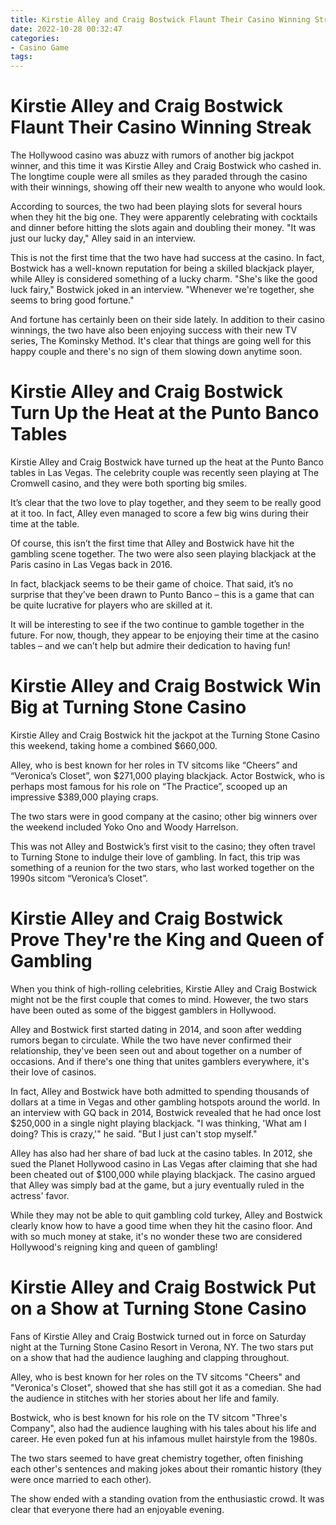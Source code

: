 ```yaml
---
title: Kirstie Alley and Craig Bostwick Flaunt Their Casino Winning Streak
date: 2022-10-28 00:32:47
categories:
- Casino Game
tags:
---
```



#  Kirstie Alley and Craig Bostwick Flaunt Their Casino Winning Streak

The Hollywood casino was abuzz with rumors of another big jackpot winner, and this time it was Kirstie Alley and Craig Bostwick who cashed in. The longtime couple were all smiles as they paraded through the casino with their winnings, showing off their new wealth to anyone who would look.

According to sources, the two had been playing slots for several hours when they hit the big one. They were apparently celebrating with cocktails and dinner before hitting the slots again and doubling their money. "It was just our lucky day," Alley said in an interview.

This is not the first time that the two have had success at the casino. In fact, Bostwick has a well-known reputation for being a skilled blackjack player, while Alley is considered something of a lucky charm. "She's like the good luck fairy," Bostwick joked in an interview. "Whenever we're together, she seems to bring good fortune."

And fortune has certainly been on their side lately. In addition to their casino winnings, the two have also been enjoying success with their new TV series, The Kominsky Method. It's clear that things are going well for this happy couple and there's no sign of them slowing down anytime soon.

#  Kirstie Alley and Craig Bostwick Turn Up the Heat at the Punto Banco Tables

Kirstie Alley and Craig Bostwick have turned up the heat at the Punto Banco tables in Las Vegas. The celebrity couple was recently seen playing at The Cromwell casino, and they were both sporting big smiles.

It’s clear that the two love to play together, and they seem to be really good at it too. In fact, Alley even managed to score a few big wins during their time at the table.

Of course, this isn’t the first time that Alley and Bostwick have hit the gambling scene together. The two were also seen playing blackjack at the Paris casino in Las Vegas back in 2016.

In fact, blackjack seems to be their game of choice. That said, it’s no surprise that they’ve been drawn to Punto Banco – this is a game that can be quite lucrative for players who are skilled at it.

It will be interesting to see if the two continue to gamble together in the future. For now, though, they appear to be enjoying their time at the casino tables – and we can’t help but admire their dedication to having fun!

#  Kirstie Alley and Craig Bostwick Win Big at Turning Stone Casino

Kirstie Alley and Craig Bostwick hit the jackpot at the Turning Stone Casino this weekend, taking home a combined $660,000.

Alley, who is best known for her roles in TV sitcoms like “Cheers” and “Veronica’s Closet”, won $271,000 playing blackjack. Actor Bostwick, who is perhaps most famous for his role on “The Practice”, scooped up an impressive $389,000 playing craps.

The two stars were in good company at the casino; other big winners over the weekend included Yoko Ono and Woody Harrelson.

This was not Alley and Bostwick’s first visit to the casino; they often travel to Turning Stone to indulge their love of gambling. In fact, this trip was something of a reunion for the two stars, who last worked together on the 1990s sitcom “Veronica’s Closet”.

#  Kirstie Alley and Craig Bostwick Prove They're the King and Queen of Gambling

When you think of high-rolling celebrities, Kirstie Alley and Craig Bostwick might not be the first couple that comes to mind. However, the two stars have been outed as some of the biggest gamblers in Hollywood.

Alley and Bostwick first started dating in 2014, and soon after wedding rumors began to circulate. While the two have never confirmed their relationship, they've been seen out and about together on a number of occasions. And if there's one thing that unites gamblers everywhere, it's their love of casinos.

In fact, Alley and Bostwick have both admitted to spending thousands of dollars at a time in Vegas and other gambling hotspots around the world. In an interview with GQ back in 2014, Bostwick revealed that he had once lost $250,000 in a single night playing blackjack. "I was thinking, 'What am I doing? This is crazy,'" he said. "But I just can't stop myself."

Alley has also had her share of bad luck at the casino tables. In 2012, she sued the Planet Hollywood casino in Las Vegas after claiming that she had been cheated out of $100,000 while playing blackjack. The casino argued that Alley was simply bad at the game, but a jury eventually ruled in the actress' favor.

While they may not be able to quit gambling cold turkey, Alley and Bostwick clearly know how to have a good time when they hit the casino floor. And with so much money at stake, it's no wonder these two are considered Hollywood's reigning king and queen of gambling!

#  Kirstie Alley and Craig Bostwick Put on a Show at Turning Stone Casino

Fans of Kirstie Alley and Craig Bostwick turned out in force on Saturday night at the Turning Stone Casino Resort in Verona, NY. The two stars put on a show that had the audience laughing and clapping throughout.

Alley, who is best known for her roles on the TV sitcoms "Cheers" and "Veronica's Closet", showed that she has still got it as a comedian. She had the audience in stitches with her stories about her life and family.

Bostwick, who is best known for his role on the TV sitcom "Three's Company", also had the audience laughing with his tales about his life and career. He even poked fun at his infamous mullet hairstyle from the 1980s.

The two stars seemed to have great chemistry together, often finishing each other's sentences and making jokes about their romantic history (they were once married to each other).

The show ended with a standing ovation from the enthusiastic crowd. It was clear that everyone there had an enjoyable evening.